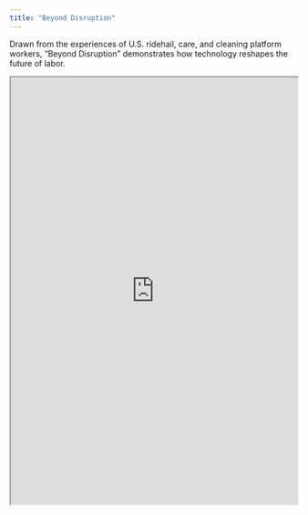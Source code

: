 ```yaml
---
title: "Beyond Disruption"
---
```


Drawn from the experiences of U.S. ridehail, care, and cleaning platform workers, “Beyond Disruption” demonstrates how technology reshapes the future of labor.

<iframe height="750" width="100%" src="https://ewelton.github.io/ktest/wiki.html#Beyond%20Disruption"></iframe>
